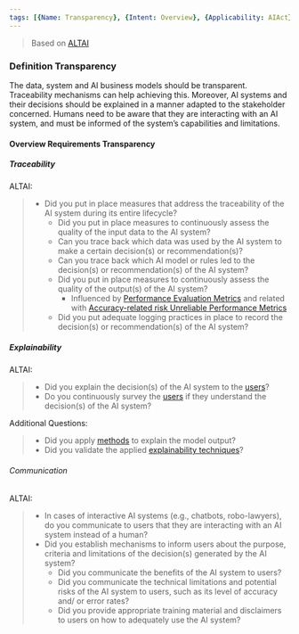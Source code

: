 ```yaml
---
tags: [{Name: Transparency}, {Intent: Overview}, {Applicability: AIAct}, {Usage Example: default_highrisk}]
---
```


> Based on [ALTAI](https://digital-strategy.ec.europa.eu/en/library/ethics-guidelines-trustworthy-ai)


### Definition Transparency
The data, system and AI business models should be transparent. Traceability mechanisms can help achieving this. Moreover, AI systems and their decisions should be explained in a manner adapted to the stakeholder concerned. Humans need to be aware that they are interacting with an AI system, and must be informed of the system’s capabilities and limitations.


#### Overview Requirements Transparency 

##### Traceability

ALTAI:
> - Did you put in place measures that address the traceability of the AI system during its entire lifecycle?
>   - Did you put in place measures to continuously assess the quality of the input data to the AI system?
>   - Can you trace back which data was used by the AI system to make a certain decision(s) or recommendation(s)?
>   - Can you trace back which AI model or rules led to the decision(s) or recommendation(s) of the AI system?
>   - Did you put in place measures to continuously assess the quality of the output(s) of the AI system?
>        - Influenced by [Performance Evaluation Metrics](../../../2_Lifecycle/2_Development/2_Model_Evaluation/PerformanceMetrics) and related with [Accuracy-related risk Unreliable Performance Metrics](../2_TechnicalRobustnessSafety/Accuracy/UnreliablePerformanceMetrics.md)
>   - Did you put adequate logging practices in place to record the decision(s) or recommendation(s) of the AI system?

##### Explainability 

ALTAI:
> - Did you explain the decision(s) of the AI system to the [users](../../../1_System/Stakeholder/Stakeholder.md#2-ai-users)?
> - Do you continuously survey the [users](../../../1_System/Stakeholder/Stakeholder.md#2-ai-users) if they understand the decision(s) of the AI system?

Additional Questions:
> - Did you apply [methods](../../../1_System/AI_System.md#ai-technique---lifecycle-implementation) to explain the model output?
> - Did you validate the applied [explainability techniques](../../../1_System/AI_System.md#ai-technique---lifecycle-implementation)?


###### Communication

ALTAI:
> - In cases of interactive AI systems (e.g., chatbots, robo-lawyers), do you communicate to users that they are interacting with an AI system instead of a human?
> - Did you establish mechanisms to inform users about the purpose, criteria and limitations of the decision(s) generated by the AI system?
>    - Did you communicate the benefits of the AI system to users?
>    - Did you communicate the technical limitations and potential risks of the AI system to users, such as its level of accuracy and/ or error rates?
>    - Did you provide appropriate training material and disclaimers to users on how to adequately use the AI system?

